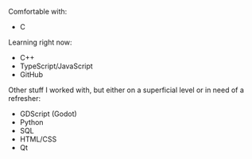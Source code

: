 Comfortable with:
- C

Learning right now:
- C++
- TypeScript/JavaScript
- GitHub

Other stuff I worked with, but either on a superficial level or in need of a refresher:
- GDScript (Godot)
- Python
- SQL
- HTML/CSS
- Qt
